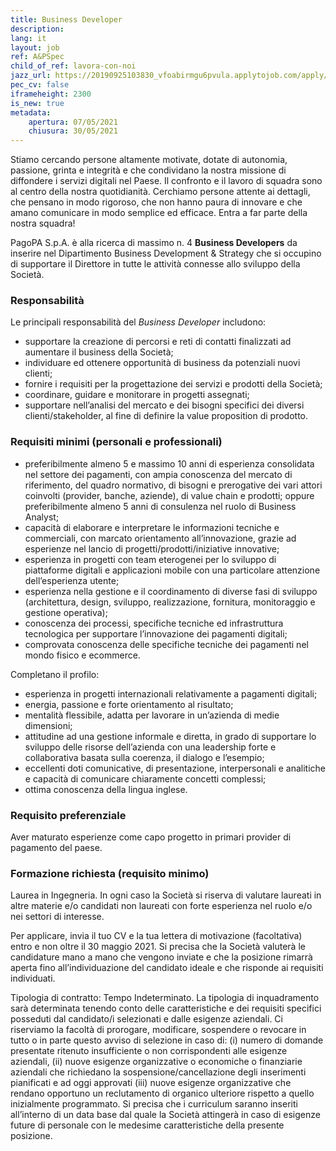 ```yaml
---
title: Business Developer
description:
lang: it
layout: job
ref: A&PSpec
child_of_ref: lavora-con-noi
jazz_url: https://20190925103830_vfoabirmgu6pvula.applytojob.com/apply/Vl9U1O4GDO/Business-Developer
pec_cv: false
iframeheight: 2300
is_new: true
metadata:
    apertura: 07/05/2021
    chiusura: 30/05/2021
---
```

Stiamo cercando persone altamente motivate, dotate di autonomia, passione, grinta e integrità e che condividano la nostra missione di diffondere i servizi digitali nel Paese. 
Il confronto e il lavoro di squadra sono al centro della nostra quotidianità. 
Cerchiamo persone attente ai dettagli, che pensano in modo rigoroso, che non hanno paura di innovare e che amano comunicare in modo semplice ed efficace.
Entra a far parte della nostra squadra!

PagoPA S.p.A. è alla ricerca di massimo n. 4 **Business Developers** da inserire nel Dipartimento Business Development & Strategy che si occupino di supportare il Direttore in tutte le attività connesse allo sviluppo della Società.

### Responsabilità

Le principali responsabilità del _Business Developer_ includono:
- supportare la creazione di percorsi e reti di contatti finalizzati ad aumentare il business della Società;
- individuare ed ottenere opportunità di business da potenziali nuovi clienti;
- fornire i requisiti per la progettazione dei servizi e prodotti della Società;
- coordinare, guidare e monitorare in progetti assegnati;
- supportare nell’analisi del mercato e dei bisogni specifici dei diversi clienti/stakeholder, al fine di definire la value proposition di prodotto.

### Requisiti minimi (personali e professionali)

- preferibilmente almeno 5 e massimo 10 anni di esperienza consolidata nel settore dei pagamenti, con ampia conoscenza del mercato di riferimento, del quadro normativo, di bisogni e prerogative dei vari attori coinvolti (provider, banche, aziende), di value chain e prodotti; oppure preferibilmente almeno 5 anni di consulenza nel ruolo di Business Analyst;
- capacità di elaborare e interpretare le informazioni tecniche e commerciali, con marcato orientamento all’innovazione, grazie ad esperienze nel lancio di progetti/prodotti/iniziative innovative;
- esperienza in progetti con team eterogenei per lo sviluppo di piattaforme digitali e applicazioni mobile con una particolare attenzione dell’esperienza utente;
- esperienza nella gestione e il coordinamento di diverse fasi di sviluppo (architettura, design, sviluppo, realizzazione, fornitura, monitoraggio e gestione operativa);
- conoscenza dei processi, specifiche tecniche ed infrastruttura tecnologica per supportare l’innovazione dei pagamenti digitali;
- comprovata conoscenza delle specifiche tecniche dei pagamenti nel mondo fisico e ecommerce. 

Completano il profilo:

- esperienza in progetti internazionali relativamente a pagamenti digitali;
- energia, passione e forte orientamento al risultato; 
- mentalità flessibile, adatta per lavorare in un’azienda di medie dimensioni; 
- attitudine ad una gestione informale e diretta, in grado di supportare lo sviluppo delle risorse dell’azienda con una leadership forte e collaborativa basata sulla coerenza, il dialogo e l’esempio; 
- eccellenti doti comunicative, di presentazione, interpersonali e analitiche e capacità di comunicare chiaramente concetti complessi;
- ottima conoscenza della lingua inglese.

### Requisito preferenziale

Aver maturato esperienze come capo progetto in primari provider di pagamento del paese.

### Formazione richiesta (requisito minimo)
Laurea in Ingegneria. In ogni caso la Società si riserva di valutare laureati in altre materie e/o candidati non laureati con forte esperienza nel ruolo e/o nei settori di interesse.  
 
Per applicare, invia il tuo CV e la tua lettera di motivazione (facoltativa) entro e non oltre il 30 maggio 2021. Si precisa che la Società valuterà le candidature mano a mano che vengono inviate e che la posizione rimarrà aperta fino all’individuazione del candidato ideale e che risponde ai requisiti individuati.
 
Tipologia di contratto: Tempo Indeterminato. La tipologia di inquadramento sarà determinata tenendo conto delle caratteristiche e dei requisiti specifici posseduti dal candidato/i selezionati e dalle esigenze aziendali.
Ci riserviamo la facoltà di prorogare, modificare, sospendere o revocare in tutto o in parte questo avviso di selezione in caso di:  (i)  numero di domande presentate ritenuto insufficiente o non corrispondenti alle esigenze aziendali, (ii) nuove esigenze organizzative o economiche o finanziarie aziendali che richiedano la sospensione/cancellazione degli inserimenti pianificati e ad oggi approvati (iii) nuove esigenze organizzative che rendano opportuno un reclutamento di organico ulteriore rispetto a quello inizialmente programmato. 
Si precisa che i curriculum saranno inseriti all’interno di un data base dal quale la Società attingerà in caso di esigenze future di personale con le medesime caratteristiche della presente posizione.
